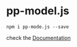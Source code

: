 # pp-model.js

```
npm i pp-mode.js --save
```

check the <a href="https://pp-model.netlify.app">Documentation</a>